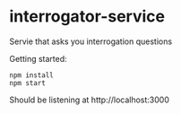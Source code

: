 # interrogator-service
Servie that asks you interrogation questions

Getting started:

```
npm install
npm start
```

Should be listening at http://localhost:3000

